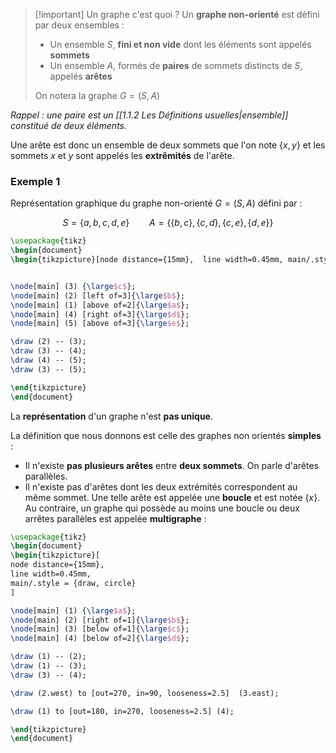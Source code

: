 >[!important] Un graphe c'est quoi ?
>Un **graphe non-orienté** est défini par deux ensembles : 
>- Un ensemble $S$, **fini et non vide** dont les éléments sont appelés **sommets**
>- Un ensemble $A$, formés de **paires** de sommets distincts de $S$, appelés **arêtes**
>
> On notera la graphe $G=(S,A)$

*Rappel : une paire est un [[1.1.2 Les Définitions usuelles|ensemble]] constitué de deux éléments.*

Une arête est donc un ensemble de deux sommets que l'on note $\{x,y\}$ et les sommets $x$ et $y$ sont appelés les **extrêmités** de l'arête. 

### Exemple 1

Représentation graphique du graphe non-orienté $G = (S,A)$ défini par : 

$$
S = \{a,b,c,d,e\} \qquad A = \{\{b,c\},\{c,d\},\{c,e\},\{d,e\}\}
$$

```tikz
\usepackage{tikz} 
\begin{document} 
\begin{tikzpicture}[node distance={15mm},  line width=0.45mm, main/.style = {draw, circle}] 


\node[main] (3) {\large$c$}; 
\node[main] (2) [left of=3]{\large$b$}; 
\node[main] (1) [above of=2]{\large$a$}; 
\node[main] (4) [right of=3]{\large$d$}; 
\node[main] (5) [above of=3]{\large$e$}; 

\draw (2) -- (3);
\draw (3) -- (4);
\draw (4) -- (5);
\draw (3) -- (5);

\end{tikzpicture} 
\end{document}
```

La **représentation** d'un graphe n'est **pas unique**.

La définition que nous donnons est celle des graphes non orientés **simples** : 
- Il n'existe **pas plusieurs arêtes** entre **deux sommets**. On parle d'arêtes parallèles.
- Il n'existe pas d'arêtes dont les deux extrémités correspondent au même sommet. Une telle arête est appelée une **boucle** et est notée $\{x\}$.
Au contraire, un graphe qui possède au moins une boucle ou deux arrêtes parallèles est appelée **multigraphe** :

```tikz
\usepackage{tikz} 
\begin{document} 
\begin{tikzpicture}[
node distance={15mm},  
line width=0.45mm, 
main/.style = {draw, circle}
] 

\node[main] (1) {\large$a$}; 
\node[main] (2) [right of=1]{\large$b$};
\node[main] (3) [below of=1]{\large$c$};
\node[main] (4) [below of=2]{\large$d$};

\draw (1) -- (2);
\draw (1) -- (3);
\draw (3) -- (4);

\draw (2.west) to [out=270, in=90, looseness=2.5]  (3.east);

\draw (1) to [out=180, in=270, looseness=2.5] (4);

\end{tikzpicture} 
\end{document}
```

